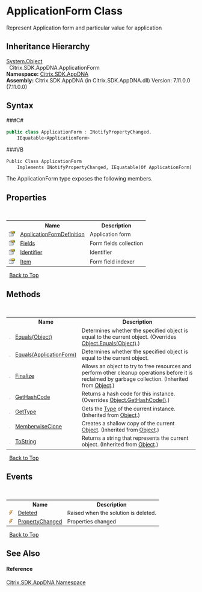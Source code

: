 # ApplicationForm Class
 

Represent Application form and particular value for application


## Inheritance Hierarchy
<a href="http://msdn2.microsoft.com/en-us/library/e5kfa45b" target="_blank">System.Object</a><br />&nbsp;&nbsp;Citrix.SDK.AppDNA.ApplicationForm<br />
**Namespace:**&nbsp;<a href="N_Citrix_SDK_AppDNA">Citrix.SDK.AppDNA</a><br />**Assembly:**&nbsp;Citrix.SDK.AppDNA (in Citrix.SDK.AppDNA.dll) Version: 7.11.0.0 (7.11.0.0)

## Syntax

###C#
```csharp
public class ApplicationForm : INotifyPropertyChanged, 
	IEquatable<ApplicationForm>
```

###VB
```vbnet
Public Class ApplicationForm
	Implements INotifyPropertyChanged, IEquatable(Of ApplicationForm)
```

The ApplicationForm type exposes the following members.


## Properties
&nbsp;<table><tr><th></th><th>Name</th><th>Description</th></tr><tr><td>![Public property](media/pubproperty.gif "Public property")</td><td><a href="P_Citrix_SDK_AppDNA_ApplicationForm_ApplicationFormDefinition">ApplicationFormDefinition</a></td><td>
Application form</td></tr><tr><td>![Public property](media/pubproperty.gif "Public property")</td><td><a href="P_Citrix_SDK_AppDNA_ApplicationForm_Fields">Fields</a></td><td>
Form fields collection</td></tr><tr><td>![Public property](media/pubproperty.gif "Public property")</td><td><a href="P_Citrix_SDK_AppDNA_ApplicationForm_Identifier">Identifier</a></td><td>
Identifier</td></tr><tr><td>![Public property](media/pubproperty.gif "Public property")</td><td><a href="P_Citrix_SDK_AppDNA_ApplicationForm_Item">Item</a></td><td>
Form field indexer</td></tr></table>&nbsp;
<a href="#applicationform-class">Back to Top</a>

## Methods
&nbsp;<table><tr><th></th><th>Name</th><th>Description</th></tr><tr><td>![Public method](media/pubmethod.gif "Public method")</td><td><a href="M_Citrix_SDK_AppDNA_ApplicationForm_Equals_1">Equals(Object)</a></td><td>
Determines whether the specified object is equal to the current object.
 (Overrides <a href="http://msdn2.microsoft.com/en-us/library/bsc2ak47" target="_blank">Object.Equals(Object)</a>.)</td></tr><tr><td>![Public method](media/pubmethod.gif "Public method")</td><td><a href="M_Citrix_SDK_AppDNA_ApplicationForm_Equals">Equals(ApplicationForm)</a></td><td>
Determines whether the specified object is equal to the current object.</td></tr><tr><td>![Protected method](media/protmethod.gif "Protected method")</td><td><a href="http://msdn2.microsoft.com/en-us/library/4k87zsw7" target="_blank">Finalize</a></td><td>
Allows an object to try to free resources and perform other cleanup operations before it is reclaimed by garbage collection.
 (Inherited from <a href="http://msdn2.microsoft.com/en-us/library/e5kfa45b" target="_blank">Object</a>.)</td></tr><tr><td>![Public method](media/pubmethod.gif "Public method")</td><td><a href="M_Citrix_SDK_AppDNA_ApplicationForm_GetHashCode">GetHashCode</a></td><td>
Returns a hash code for this instance.
 (Overrides <a href="http://msdn2.microsoft.com/en-us/library/zdee4b3y" target="_blank">Object.GetHashCode()</a>.)</td></tr><tr><td>![Public method](media/pubmethod.gif "Public method")</td><td><a href="http://msdn2.microsoft.com/en-us/library/dfwy45w9" target="_blank">GetType</a></td><td>
Gets the <a href="http://msdn2.microsoft.com/en-us/library/42892f65" target="_blank">Type</a> of the current instance.
 (Inherited from <a href="http://msdn2.microsoft.com/en-us/library/e5kfa45b" target="_blank">Object</a>.)</td></tr><tr><td>![Protected method](media/protmethod.gif "Protected method")</td><td><a href="http://msdn2.microsoft.com/en-us/library/57ctke0a" target="_blank">MemberwiseClone</a></td><td>
Creates a shallow copy of the current <a href="http://msdn2.microsoft.com/en-us/library/e5kfa45b" target="_blank">Object</a>.
 (Inherited from <a href="http://msdn2.microsoft.com/en-us/library/e5kfa45b" target="_blank">Object</a>.)</td></tr><tr><td>![Public method](media/pubmethod.gif "Public method")</td><td><a href="http://msdn2.microsoft.com/en-us/library/7bxwbwt2" target="_blank">ToString</a></td><td>
Returns a string that represents the current object.
 (Inherited from <a href="http://msdn2.microsoft.com/en-us/library/e5kfa45b" target="_blank">Object</a>.)</td></tr></table>&nbsp;
<a href="#applicationform-class">Back to Top</a>

## Events
&nbsp;<table><tr><th></th><th>Name</th><th>Description</th></tr><tr><td>![Public event](media/pubevent.gif "Public event")</td><td><a href="E_Citrix_SDK_AppDNA_ApplicationForm_Deleted">Deleted</a></td><td>
Raised when the solution is deleted.</td></tr><tr><td>![Public event](media/pubevent.gif "Public event")</td><td><a href="E_Citrix_SDK_AppDNA_ApplicationForm_PropertyChanged">PropertyChanged</a></td><td>
Properties changed</td></tr></table>&nbsp;
<a href="#applicationform-class">Back to Top</a>

## See Also


#### Reference
<a href="N_Citrix_SDK_AppDNA">Citrix.SDK.AppDNA Namespace</a><br />